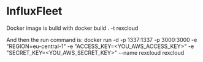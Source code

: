 # InfluxFleet


Docker image is build with 
docker build . -t rexcloud

And then the run command is:
docker run -d -p 1337:1337 -p 3000:3000 -e "REGION=eu-central-1" -e "ACCESS_KEY=<YOU_AWS_ACCESS_KEY>" -e "SECRET_KEY=<YOU_AWS_SECRET_KEY>" --name rexcloud rexcloud
